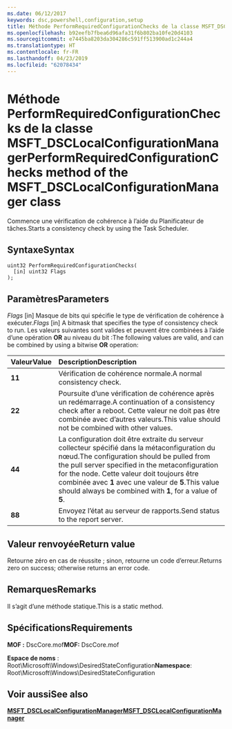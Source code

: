 ```yaml
---
ms.date: 06/12/2017
keywords: dsc,powershell,configuration,setup
title: Méthode PerformRequiredConfigurationChecks de la classe MSFT_DSCLocalConfigurationManager
ms.openlocfilehash: b92eefb7fbea6d96afa31f6b802ba10fe20d4103
ms.sourcegitcommit: e7445ba8203da304286c591ff513900ad1c244a4
ms.translationtype: HT
ms.contentlocale: fr-FR
ms.lasthandoff: 04/23/2019
ms.locfileid: "62078434"
---
```

# <a name="performrequiredconfigurationchecks-method-of-the-msftdsclocalconfigurationmanager-class"></a><span data-ttu-id="f2c5d-103">Méthode PerformRequiredConfigurationChecks de la classe MSFT_DSCLocalConfigurationManager</span><span class="sxs-lookup"><span data-stu-id="f2c5d-103">PerformRequiredConfigurationChecks method of the MSFT_DSCLocalConfigurationManager class</span></span>

<span data-ttu-id="f2c5d-104">Commence une vérification de cohérence à l’aide du Planificateur de tâches.</span><span class="sxs-lookup"><span data-stu-id="f2c5d-104">Starts a consistency check by using the Task Scheduler.</span></span>

## <a name="syntax"></a><span data-ttu-id="f2c5d-105">Syntaxe</span><span class="sxs-lookup"><span data-stu-id="f2c5d-105">Syntax</span></span>

```mof
uint32 PerformRequiredConfigurationChecks(
  [in] uint32 Flags
);
```

## <a name="parameters"></a><span data-ttu-id="f2c5d-106">Paramètres</span><span class="sxs-lookup"><span data-stu-id="f2c5d-106">Parameters</span></span>

<span data-ttu-id="f2c5d-107">*Flags* \[in\] Masque de bits qui spécifie le type de vérification de cohérence à exécuter.</span><span class="sxs-lookup"><span data-stu-id="f2c5d-107">*Flags* \[in\] A bitmask that specifies the type of consistency check to run.</span></span> <span data-ttu-id="f2c5d-108">Les valeurs suivantes sont valides et peuvent être combinées à l’aide d’une opération **OR** au niveau du bit :</span><span class="sxs-lookup"><span data-stu-id="f2c5d-108">The following values are valid, and can be combined by using a bitwise **OR** operation:</span></span>

|<span data-ttu-id="f2c5d-109">Valeur</span><span class="sxs-lookup"><span data-stu-id="f2c5d-109">Value</span></span> |<span data-ttu-id="f2c5d-110">Description</span><span class="sxs-lookup"><span data-stu-id="f2c5d-110">Description</span></span> |
|:--- |:---|
|<span data-ttu-id="f2c5d-111">**1**</span><span class="sxs-lookup"><span data-stu-id="f2c5d-111">**1**</span></span> | <span data-ttu-id="f2c5d-112">Vérification de cohérence normale.</span><span class="sxs-lookup"><span data-stu-id="f2c5d-112">A normal consistency check.</span></span> |
|<span data-ttu-id="f2c5d-113">**2**</span><span class="sxs-lookup"><span data-stu-id="f2c5d-113">**2**</span></span> | <span data-ttu-id="f2c5d-114">Poursuite d’une vérification de cohérence après un redémarrage.</span><span class="sxs-lookup"><span data-stu-id="f2c5d-114">A continuation of a consistency check after a reboot.</span></span> <span data-ttu-id="f2c5d-115">Cette valeur ne doit pas être combinée avec d’autres valeurs.</span><span class="sxs-lookup"><span data-stu-id="f2c5d-115">This value should not be combined with other values.</span></span> |
|<span data-ttu-id="f2c5d-116">**4**</span><span class="sxs-lookup"><span data-stu-id="f2c5d-116">**4**</span></span> | <span data-ttu-id="f2c5d-117">La configuration doit être extraite du serveur collecteur spécifié dans la métaconfiguration du nœud.</span><span class="sxs-lookup"><span data-stu-id="f2c5d-117">The configuration should be pulled from the pull server specified in the metaconfiguration for the node.</span></span> <span data-ttu-id="f2c5d-118">Cette valeur doit toujours être combinée avec **1** avec une valeur de **5**.</span><span class="sxs-lookup"><span data-stu-id="f2c5d-118">This value should always be combined with **1**, for a value of **5**.</span></span> |
|<span data-ttu-id="f2c5d-119">**8**</span><span class="sxs-lookup"><span data-stu-id="f2c5d-119">**8**</span></span> | <span data-ttu-id="f2c5d-120">Envoyez l’état au serveur de rapports.</span><span class="sxs-lookup"><span data-stu-id="f2c5d-120">Send status to the report server.</span></span> |

## <a name="return-value"></a><span data-ttu-id="f2c5d-121">Valeur renvoyée</span><span class="sxs-lookup"><span data-stu-id="f2c5d-121">Return value</span></span>

<span data-ttu-id="f2c5d-122">Retourne zéro en cas de réussite ; sinon, retourne un code d’erreur.</span><span class="sxs-lookup"><span data-stu-id="f2c5d-122">Returns zero on success; otherwise returns an error code.</span></span>

## <a name="remarks"></a><span data-ttu-id="f2c5d-123">Remarques</span><span class="sxs-lookup"><span data-stu-id="f2c5d-123">Remarks</span></span>

<span data-ttu-id="f2c5d-124">Il s’agit d’une méthode statique.</span><span class="sxs-lookup"><span data-stu-id="f2c5d-124">This is a static method.</span></span>

## <a name="requirements"></a><span data-ttu-id="f2c5d-125">Spécifications</span><span class="sxs-lookup"><span data-stu-id="f2c5d-125">Requirements</span></span>

<span data-ttu-id="f2c5d-126">**MOF :** DscCore.mof</span><span class="sxs-lookup"><span data-stu-id="f2c5d-126">**MOF:** DscCore.mof</span></span>

<span data-ttu-id="f2c5d-127">**Espace de noms** : Root\Microsoft\Windows\DesiredStateConfiguration</span><span class="sxs-lookup"><span data-stu-id="f2c5d-127">**Namespace**: Root\Microsoft\Windows\DesiredStateConfiguration</span></span>

## <a name="see-also"></a><span data-ttu-id="f2c5d-128">Voir aussi</span><span class="sxs-lookup"><span data-stu-id="f2c5d-128">See also</span></span>

[<span data-ttu-id="f2c5d-129">**MSFT_DSCLocalConfigurationManager**</span><span class="sxs-lookup"><span data-stu-id="f2c5d-129">**MSFT_DSCLocalConfigurationManager**</span></span>](msft-dsclocalconfigurationmanager.md)